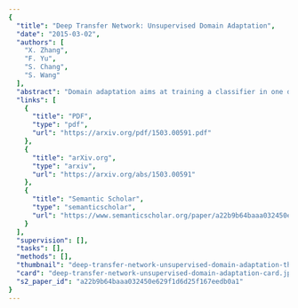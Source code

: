 ```yaml
---
{
  "title": "Deep Transfer Network: Unsupervised Domain Adaptation",
  "date": "2015-03-02",
  "authors": [
    "X. Zhang",
    "F. Yu",
    "S. Chang",
    "S. Wang"
  ],
  "abstract": "Domain adaptation aims at training a classifier in one dataset and applying it to a related but not identical dataset. One successfully used framework of domain adaptation is to learn a transformation to match both the distribution of the features (marginal distribution), and the distribution of the labels given features (conditional distribution). In this paper, we propose a new domain adaptation framework named Deep Transfer Network (DTN), where the highly flexible deep neural networks are used to implement such a distribution matching process. \nThis is achieved by two types of layers in DTN: the shared feature extraction layers which learn a shared feature subspace in which the marginal distributions of the source and the target samples are drawn close, and the discrimination layers which match conditional distributions by classifier transduction. We also show that DTN has a computation complexity linear to the number of training samples, making it suitable to large-scale problems. By combining the best paradigms in both worlds (deep neural networks in recognition, and matching marginal and conditional distributions in domain adaptation), we demonstrate by extensive experiments that DTN improves significantly over former methods in both execution time and classification accuracy.",
  "links": [
    {
      "title": "PDF",
      "type": "pdf",
      "url": "https://arxiv.org/pdf/1503.00591.pdf"
    },
    {
      "title": "arXiv.org",
      "type": "arxiv",
      "url": "https://arxiv.org/abs/1503.00591"
    },
    {
      "title": "Semantic Scholar",
      "type": "semanticscholar",
      "url": "https://www.semanticscholar.org/paper/a22b9b64baaa032450e629f1d6d25f167eedb0a1"
    }
  ],
  "supervision": [],
  "tasks": [],
  "methods": [],
  "thumbnail": "deep-transfer-network-unsupervised-domain-adaptation-thumb.jpg",
  "card": "deep-transfer-network-unsupervised-domain-adaptation-card.jpg",
  "s2_paper_id": "a22b9b64baaa032450e629f1d6d25f167eedb0a1"
}
---
```



